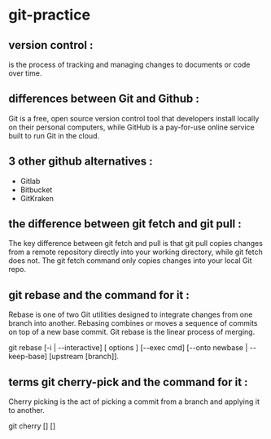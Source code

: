 # git-practice

## version control :
is the process of tracking and managing changes to documents or code over time.

## differences between **Git** and **Github** :

 Git is a free, open source version control tool that developers install locally on their personal computers, while GitHub is a pay-for-use online service built to run Git in the cloud.

 ## 3 other github alternatives :

 - Gitlab
 - Bitbucket
 - GitKraken

 ##  the difference between git fetch and git pull :

  The key difference between git fetch and pull is that git pull copies changes from a remote repository directly into your working directory, while git fetch does not. The git fetch command only copies changes into your local Git repo.

  ## git rebase and the command for it :

  Rebase is one of two Git utilities designed to integrate changes from one branch into another. Rebasing combines or moves a sequence of commits on top of a new base commit. Git rebase is the linear process of merging.

git rebase [-i | --interactive] [ options ] [--exec cmd] [--onto newbase | --keep-base] [upstream [branch]].

## terms git cherry-pick and the command for it :

Cherry picking is the act of picking a commit from a branch and applying it to another.

git cherry [<upstream>] [<branch>]

